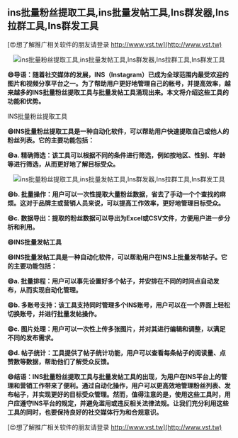 ## **ins批量粉丝提取工具,ins批量发帖工具,Ins群发器,Ins拉群工具,Ins群发工具**

[😍想了解推广相关软件的朋友请登录 http://www.vst.tw](http://www.vst.tw)

 <center><img src="https://vst.tw/MP4/tuiguang/png/0.png" alt="ins批量粉丝提取工具,ins批量发帖工具,Ins群发器,Ins拉群工具,Ins群发工具"></center>

**😄导语：随着社交媒体的发展，INS（Instagram）已成为全球范围内最受欢迎的图片和视频分享平台之一。为了帮助用户更好地管理自己的帐号，并提高效率，越来越多的INS批量粉丝提取工具与批量发帖工具涌现出来。本文将介绍这些工具的功能和优势。**

INS批量粉丝提取工具

**😄INS批量粉丝提取工具是一种自动化软件，可以帮助用户快速提取自己或他人的粉丝列表。它的主要功能包括：**

**😄a. 精确筛选：该工具可以根据不同的条件进行筛选，例如按地区、性别、年龄等进行筛选，从而更好地了解目标受众。**

 <center><img src="https://vst.tw/MP4/tuiguang/png/5.png" alt="ins批量粉丝提取工具,ins批量发帖工具,Ins群发器,Ins拉群工具,Ins群发工具"></center>

**😄b. 批量操作：用户可以一次性提取大量粉丝数据，省去了手动一个个查找的麻烦。这对于品牌主或营销人员来说，可以提高工作效率，更好地管理目标受众。**

**😄c. 数据导出：提取的粉丝数据可以导出为Excel或CSV文件，方便用户进一步分析和利用。**

**😄INS批量发帖工具**

**😄INS批量发帖工具是一种自动化软件，可以帮助用户在INS上批量发布帖子。它的主要功能包括：**

**😄a. 批量排程：用户可以事先设置好多个帖子，并安排在不同的时间点自动发布，从而实现自动化管理。**

**😄b. 多账号支持：该工具支持同时管理多个INS账号，用户可以在一个界面上轻松切换账号，并进行批量发帖操作。**

**😄c. 图片处理：用户可以一次性上传多张图片，并对其进行编辑和调整，以满足不同的发布需求。**

**😄d. 帖子统计：工具提供了帖子统计功能，用户可以查看每条帖子的阅读量、点赞数等数据，帮助他们了解受众反馈。**

**😄结语：INS批量粉丝提取工具与批量发帖工具的出现，为用户在INS平台上的管理和营销工作带来了便利。通过自动化操作，用户可以更高效地管理粉丝列表、发布帖子，并实现更好的目标受众管理。然而，值得注意的是，使用这些工具时，用户应遵守INS平台的规定，并避免滥用或违反相关法律法规。让我们充分利用这些工具的同时，也要保持良好的社交媒体行为和合规意识。**

[😍想了解推广相关软件的朋友请登录 http://www.vst.tw](http://www.vst.tw)



